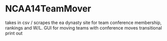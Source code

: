 # NCAA14TeamMover
takes in csv / scrapes the ea dynasty site for team conference membership, rankings and W/L. GUI for moving teams with conference moves transitional print out
